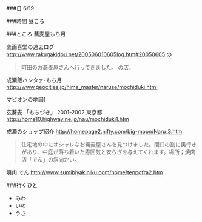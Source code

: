 ###日
6/19

###時間
昼ころ

###ところ
蕎麦屋もち月

楽画喜堂の過去ログ
http://www.rakugakidou.net/200506010605log.htm#20050605
の
> 町田のお蕎麦屋さんへ行ってきました。
の店。

成瀬飯ハンタァ-もち月
http://www.geocities.jp/hima_master/naruse/mochiduki.html

[マピオンの地図](http://www.mapion.co.jp/c/f?uc=1&grp=all&nl=35/31/35.258&el=139/28/24.770&scl=25000&coco=35/31/35.258,139/28/24.770&icon=star,0,,,,&bid=Mlink)]

玄蕎麦 「もちづき」 2001-2002 東京都
http://home10.highway.ne.jp/nau/mochiduki1.htm

成瀬のショップ紹介
http://homepage2.nifty.com/big-moon/Naru_3.htm

> 住宅地の中にオシャレなお蕎麦屋さんを見つけました。間口の割に奥行きがあり、中庭が落ち着いた雰囲気と安らぎを与えてくれます。場所；焼肉店「でん」の斜向かい。

焼肉 でん
http://www.sumibiyakiniku.com/home/tenpofra2.htm


###行くひと
* みわ
* いの
* うさ
